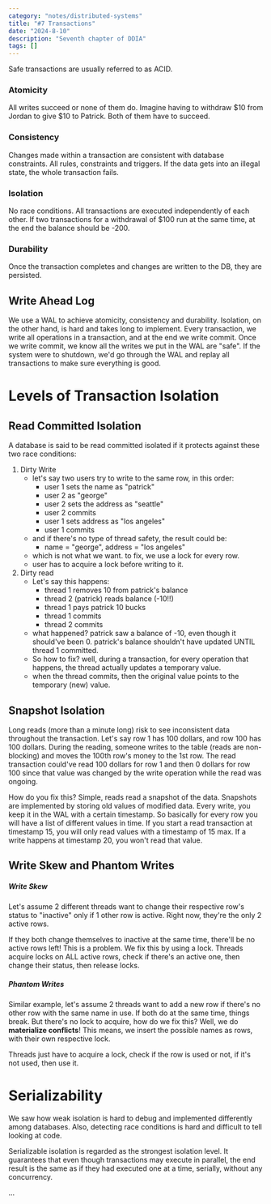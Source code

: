 ```yaml
---
category: "notes/distributed-systems"
title: "#7 Transactions"
date: "2024-8-10"
description: "Seventh chapter of DDIA"
tags: []
---
```

Safe transactions are usually referred to as ACID.

### Atomicity
All writes succeed or none of them do. Imagine having to withdraw $10 from Jordan to give $10 to Patrick. Both of them have to succeed.
### Consistency
Changes made within a transaction are consistent with database constraints. All rules, constraints and triggers. If the data gets into an illegal state, the whole transaction fails.
### Isolation
No race conditions. All transactions are executed independently of each other. 
If two transactions for a withdrawal of $100 run at the same time, at the end the balance should be -200.
### Durability
Once the transaction completes and changes are written to the DB, they are persisted. 

## Write Ahead Log
We use a WAL to achieve atomicity, consistency and durability. Isolation, on the other hand, is hard and takes long to implement.
Every transaction, we write all operations in a transaction, and at the end we write commit. Once we write commit, we know all the writes we put in the WAL are "safe". If the system were to shutdown, we'd go through the WAL and replay all transactions to make sure everything is good.

# Levels of Transaction Isolation
## Read Committed Isolation
A database is said to be read committed isolated if it protects against these two race conditions:
1) Dirty Write
	- let's say two users try to write to the same row, in this order:
		- user 1 sets the name as "patrick"
		- user 2 as "george"
		- user 2 sets the address as "seattle"
		- user 2 commits
		- user 1 sets address as "los angeles"
		- user 1 commits
	- and if there's no type of thread safety, the result could be:
		- name = "george", address = "los angeles"
	- which is not what we want. to fix, we use a lock for every row.
	- user has to acquire a lock before writing to it.
2) Dirty read
	- Let's say this happens:
		- thread 1 removes 10 from patrick's balance
		- thread 2 (patrick) reads balance (-10!!)
		- thread 1 pays patrick 10 bucks
		- thread 1 commits
		- thread 2 commits
	- what happened? patrick saw a balance of -10, even though it should've been 0. patrick's balance shouldn't have updated UNTIL thread 1 committed.
	- So how to fix? well, during a transaction, for every operation that happens, the thread actually updates a temporary value.
	- when the thread commits, then the original value points to the temporary (new) value.


## Snapshot Isolation
Long reads (more than a minute long) risk to see inconsistent data throughout the transaction. Let's say row 1 has 100 dollars, and row 100 has 100 dollars. During the reading, someone writes to the table (reads are non-blocking) and moves the 100th row's money to the 1st row. 
The read transaction could've read 100 dollars for row 1 and then 0 dollars for row 100 since that value was changed by the write operation while the read was ongoing.

How do you fix this? Simple, reads read a snapshot of the data. 
Snapshots are implemented by storing old values of modified data. Every write, you keep it in the WAL with a certain timestamp. So basically for every row you will have a list of different values in time.
If you start a read transaction at timestamp 15, you will only read values with a timestamp of 15 max. If a write happens at timestamp 20, you won't read that value.

## Write Skew and Phantom Writes
##### Write Skew
Let's assume 2 different threads want to change their respective row's status to "inactive" only if 1 other row is active.
Right now, they're the only 2 active rows.

If they both change themselves to inactive at the same time, there'll be no active rows left!
This is a problem. We fix this by using a lock.
Threads acquire locks on ALL active rows, check if there's an active one, then change their status, then release locks.

##### Phantom Writes
Similar example, let's assume 2 threads want to add a new row if there's no other row with the same name in use. 
If both do at the same time, things break.
But there's no lock to acquire, how do we fix this?
Well, we do **materialize conflicts**! This means, we insert the possible names as rows, with their own respective lock.

Threads just have to acquire a lock, check if the row is used or not, if it's not used, then use it.

# Serializability
We saw how weak isolation is hard to debug and implemented differently among databases. Also, detecting race conditions is hard and difficult to tell looking at code.

Serializable isolation is regarded as the strongest isolation level. It guarantees that even though transactions may execute in parallel, the end result is the same as if they had executed one at a time, serially, without any concurrency.

...
